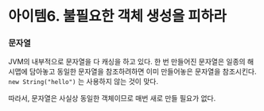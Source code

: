 # 아이템6. 불필요한 객체 생성을 피하라

### 문자열

JVM의 내부적으로 문자열을 다 캐싱을 하고 있다.
한 번 만들어진 문자열은 일종의 해시맵에 담아놓고 동일한 문자열을 참조하려하면 이미 만들어놓은 문자열을 참조시킨다.
`new String("hello")` 는 사용하지 않는 것이 맞다.

따라서, 문자열은 사실상 동일한 객체이므로 매번 새로 만들 필요가 없다.
